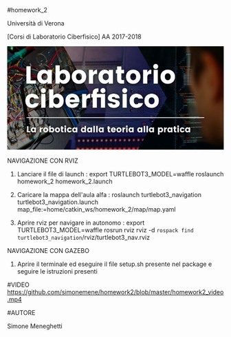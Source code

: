 #homework_2

Università di Verona

[Corsi di Laboratorio Ciberfisico]
AA 2017-2018<br>

![homework2](https://github.com/simonemene/homework2/blob/master/immagine/Lab-ciberfisico-banner-768x366.jpg)

NAVIGAZIONE CON RVIZ

1. Lanciare il file di launch : 
	export TURTLEBOT3_MODEL=waffle  roslaunch homework_2 homework_2.launch

2. Caricare la mappa dell'aula alfa :
	roslaunch turtlebot3_navigation turtlebot3_navigation.launch map_file:=home/catkin_ws/homework_2/map/map.yaml


3. Aprire rviz per navigare in autonomo : 
	export TURTLEBOT3_MODEL=waffle   rosrun rviz rviz -d `rospack find turtlebot3_navigation`/rviz/turtlebot3_nav.rviz

NAVIGAZIONE CON GAZEBO

1. Aprire il terminale ed eseguire il file setup.sh presente nel package e seguire le istruzioni presenti

#VIDEO
https://github.com/simonemene/homework2/blob/master/homework2_video.mp4



#AUTORE

Simone Meneghetti
